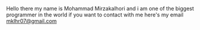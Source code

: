 Hello there my name is Mohammad Mirzakalhori and i am one of the biggest programmer in the world 
if you want to contact with me here's my email
mklhr07@gmail.com
